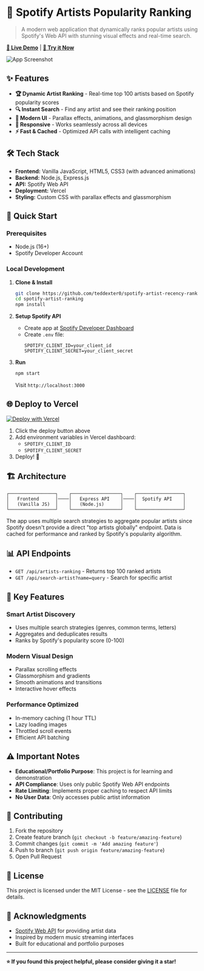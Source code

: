 # 🎵 Spotify Artists Popularity Ranking

> A modern web application that dynamically ranks popular artists using Spotify's Web API with stunning visual effects and real-time search.

[**🚀 Live Demo**](@https://spotify-artist-recency-ranker.vercel.app/ ) | [**📱 Try it Now**](@https://spotify-artist-recency-ranker.vercel.app/ )

![App Screenshot](https://via.placeholder.com/800x400/1DB954/FFFFFF?text=Replace+with+actual+screenshot)

## ✨ Features

- **🏆 Dynamic Artist Ranking** - Real-time top 100 artists based on Spotify popularity scores
- **🔍 Instant Search** - Find any artist and see their ranking position
- **🎨 Modern UI** - Parallax effects, animations, and glassmorphism design
- **📱 Responsive** - Works seamlessly across all devices
- **⚡ Fast & Cached** - Optimized API calls with intelligent caching

## 🛠️ Tech Stack

- **Frontend:** Vanilla JavaScript, HTML5, CSS3 (with advanced animations)
- **Backend:** Node.js, Express.js
- **API:** Spotify Web API
- **Deployment:** Vercel
- **Styling:** Custom CSS with parallax effects and glassmorphism

## 🚀 Quick Start

### Prerequisites
- Node.js (16+)
- Spotify Developer Account

### Local Development

1. **Clone & Install**
   ```bash
   git clone https://github.com/teddexter0/spotify-artist-recency-ranker.git
   cd spotify-artist-ranking
   npm install
   ```

2. **Setup Spotify API**
   - Create app at [Spotify Developer Dashboard](https://developer.spotify.com/dashboard)
   - Create `.env` file:
     ```env
     SPOTIFY_CLIENT_ID=your_client_id
     SPOTIFY_CLIENT_SECRET=your_client_secret
     ```

3. **Run**
   ```bash
   npm start
   ```
   Visit `http://localhost:3000`

## 🌐 Deploy to Vercel

[![Deploy with Vercel](https://vercel.com/button)](https://vercel.com/new/clone?repository-url=https%3A%2F%2Fgithub.com%2Fyourusername%2Fspotify-artist-ranking)

1. Click the deploy button above
2. Add environment variables in Vercel dashboard:
   - `SPOTIFY_CLIENT_ID`
   - `SPOTIFY_CLIENT_SECRET`
3. Deploy! 🎉

## 🏗️ Architecture

```
┌─────────────────┐    ┌──────────────────┐    ┌─────────────────┐
│   Frontend      │────│   Express API    │────│  Spotify API    │
│   (Vanilla JS)  │    │   (Node.js)      │    │                 │
└─────────────────┘    └──────────────────┘    └─────────────────┘
```

The app uses multiple search strategies to aggregate popular artists since Spotify doesn't provide a direct "top artists globally" endpoint. Data is cached for performance and ranked by Spotify's popularity algorithm.

## 📊 API Endpoints

- `GET /api/artists-ranking` - Returns top 100 ranked artists
- `GET /api/search-artist?name=query` - Search for specific artist

## 🎨 Key Features

### Smart Artist Discovery
- Uses multiple search strategies (genres, common terms, letters)
- Aggregates and deduplicates results
- Ranks by Spotify's popularity score (0-100)

### Modern Visual Design
- Parallax scrolling effects
- Glassmorphism and gradients
- Smooth animations and transitions
- Interactive hover effects

### Performance Optimized
- In-memory caching (1 hour TTL)
- Lazy loading images
- Throttled scroll events
- Efficient API batching

## ⚠️ Important Notes

- **Educational/Portfolio Purpose**: This project is for learning and demonstration
- **API Compliance**: Uses only public Spotify Web API endpoints
- **Rate Limiting**: Implements proper caching to respect API limits
- **No User Data**: Only accesses public artist information

## 🤝 Contributing

1. Fork the repository
2. Create feature branch (`git checkout -b feature/amazing-feature`)
3. Commit changes (`git commit -m 'Add amazing feature'`)
4. Push to branch (`git push origin feature/amazing-feature`)
5. Open Pull Request

## 📝 License

This project is licensed under the MIT License - see the [LICENSE](LICENSE) file for details.

## 🙏 Acknowledgments

- [Spotify Web API](https://developer.spotify.com/documentation/web-api/) for providing artist data
- Inspired by modern music streaming interfaces
- Built for educational and portfolio purposes

---

**⭐ If you found this project helpful, please consider giving it a star!**